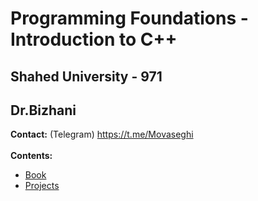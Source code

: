 # Programming Foundations - Introduction to C++
## Shahed University - 971
## Dr.Bizhani
**Contact:** (Telegram) https://t.me/Movaseghi
<br />
<br />
**Contents:**
* [Book](https://github.com/MMovasaghi/Introduction-to-cpp/blob/master/Project001.cpp)
* [Projects](https://github.com/MMovasaghi/Introduction-to-cpp/tree/master/Documentation)
